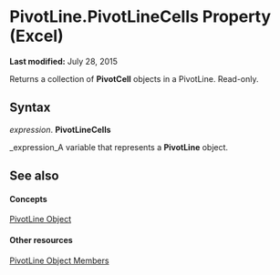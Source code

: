 
# PivotLine.PivotLineCells Property (Excel)

 **Last modified:** July 28, 2015

Returns a collection of  **PivotCell** objects in a PivotLine. Read-only.

## Syntax

 _expression_. **PivotLineCells**

 _expression_A variable that represents a  **PivotLine** object.


## See also


#### Concepts


 [PivotLine Object](88961b73-2d9f-1112-5dd5-14c1fa02092f.md)
#### Other resources


 [PivotLine Object Members](6f47eb60-2d49-f54f-ee81-e5ed8bcf5396.md)
